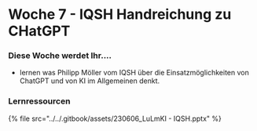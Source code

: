 # Woche 7 - IQSH Handreichung zu CHatGPT

### Diese Woche werdet Ihr....

* lernen was Philipp Möller vom IQSH über die Einsatzmöglichkeiten von ChatGPT und von KI im Allgemeinen denkt.&#x20;

### Lernressourcen

{% file src="../../.gitbook/assets/230606_LuLmKI - IQSH.pptx" %}
